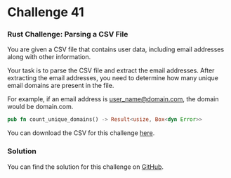 # Challenge 41

### Rust Challenge: Parsing a CSV File

You are given a CSV file that contains user data, including email addresses along with other information.

Your task is to parse the CSV file and extract the email addresses. After extracting the email addresses, you need to determine how many unique email domains are present in the file.

For example, if an email address is user_name@domain.com, the domain would be domain.com.

```rust
pub fn count_unique_domains() -> Result<usize, Box<dyn Error>>
```

You can download the CSV for this challenge [here](https://github.com/Rust-Bytes/csv/blob/main/users.csv).


### Solution

You can find the solution for this challenge on [GitHub](https://github.com/Rust-Bytes/csv).